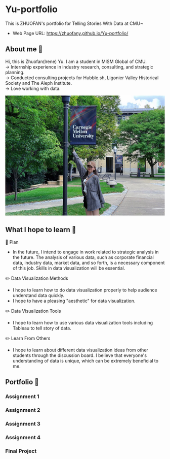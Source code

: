 # Yu-portfolio
This is ZHUOFAN's portfolio for Telling Stories With Data at CMU~  
* Web Page URL: https://zhuofany.github.io/Yu-portfolio/

## About me 🐬
Hi, this is Zhuofan(Irene) Yu. I am a student in MISM Global of CMU.  
-> Internship experience in industry research, consulting, and strategic planning.  
-> Conducted consulting projects for Hubble.sh, Ligonier Valley Historical Society and The Aleph Institute.  
-> Love working with data.  
  
<img src="about-me.jpg" width="600"/> 


## What I hope to learn 🔔
🎯 Plan  
*  In the future, I intend to engage in work related to strategic analysis in the future. The analysis of various data, such as corporate financial data, industry data, market data, and so forth, is a necessary component of this job. Skills in data visualization will be essential.

✏️  Data Visualization Methods  
* I hope to learn how to do data visualization properly to help audience understand data quickly.  
* I hope to have a pleasing "aesthetic" for data visualization.  

✏️  Data Visualization Tools  
* I hope to learn how to use various data visualization tools including Tableau to tell story of data.  

✏️  Learn From Others  
* I hope to learn about different data visualization ideas from other students through the discussion board. I believe that everyone's understanding of data is unique, which can be extremely beneficial to me.

## Portfolio 📃
### Assignment 1
### Assignment 2
### Assignment 3
### Assignment 4
### Final Project 

